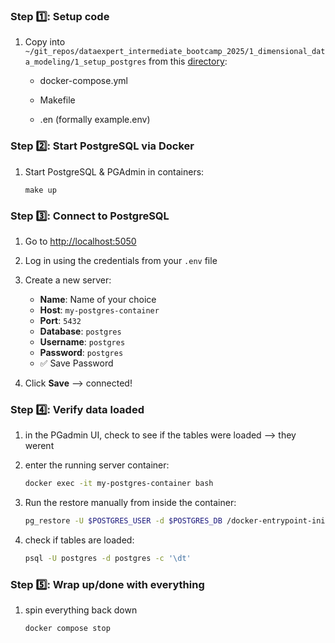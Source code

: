 ### Step 1️⃣: Setup code

1. Copy into `~/git_repos/dataexpert_intermediate_bootcamp_2025/1_dimensional_data_modeling/1_setup_postgres` from this [directory](https://github.com/DataExpert-io/data-engineer-handbook/tree/main/intermediate-bootcamp/materials/1-dimensional-data-modeling):

   - docker-compose.yml

   - Makefile

   - .en (formally example.env)

### Step 2️⃣: Start PostgreSQL via Docker 

1. Start PostgreSQL & PGAdmin in containers:

   ```{bash}
   make up
   ```

### Step 3️⃣: Connect to PostgreSQL

1. Go to [http://localhost:5050](http://localhost:5050) 

2. Log in using the credentials from your `.env` file  

3. Create a new server:  

   - **Name**: Name of your choice  
   - **Host**: `my-postgres-container`  
   - **Port**: `5432`  
   - **Database**: `postgres`  
   - **Username**: `postgres`  
   - **Password**: `postgres`  
   - ✅ Save Password  

4. Click **Save** —-> connected!

### Step 4️⃣: Verify data loaded

1. in the PGadmin UI, check to see if the tables were loaded --> they werent 

2. enter the running server container:

   ```bash
   docker exec -it my-postgres-container bash
   ```

3. Run the restore manually from inside the container:

   ```bash
   pg_restore -U $POSTGRES_USER -d $POSTGRES_DB /docker-entrypoint-initdb.d/data.dump
   ```

4. check if tables are loaded:

   ```bash
   psql -U postgres -d postgres -c '\dt'
   ```

### Step 5️⃣: Wrap up/done with everything 

1. spin everything back down 

   ```bash
   docker compose stop
   ```